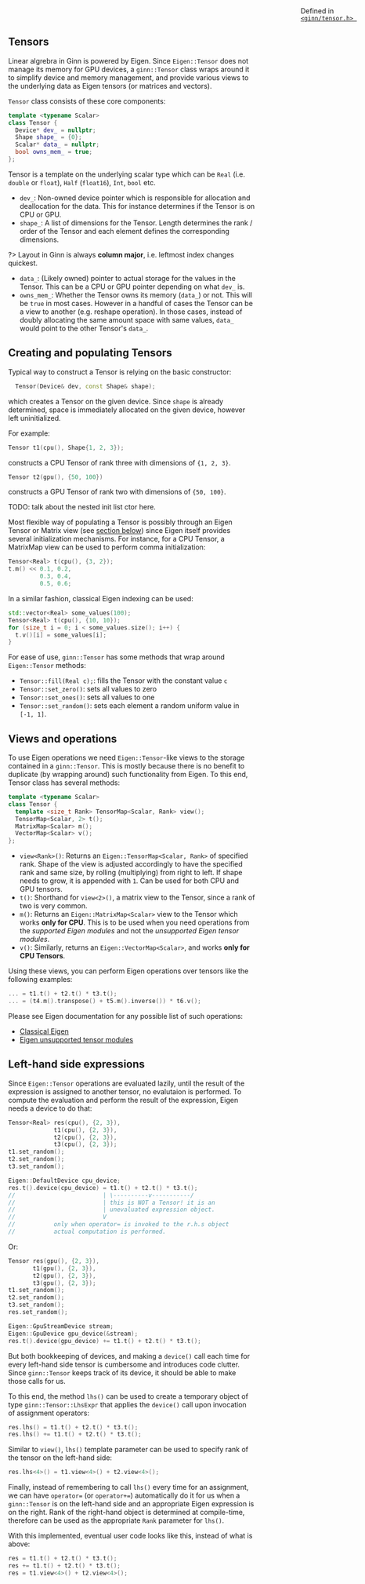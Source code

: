 ## Tensors

<span style="position: absolute; top: 20px; right: 20px;"> Defined in <code><a href="https://github.com/ginn-org/ginn/blob/main/ginn/tensor.h"> \<ginn/tensor.h\> </a></code> </span>

Linear algrebra in Ginn is powered by Eigen. Since `Eigen::Tensor` does not
manage its memory for GPU devices, a `ginn::Tensor` class wraps around it to
simplify device and memory management, and provide various views to the
underlying data as Eigen tensors (or matrices and vectors).

`Tensor` class consists of these core components:
```cpp
template <typename Scalar>
class Tensor {
  Device* dev_ = nullptr;
  Shape shape_ = {0};
  Scalar* data_ = nullptr;
  bool owns_mem_ = true;
};
```
Tensor is a template on the underlying scalar type which can be `Real` (i.e.
`double` or `float`), `Half` (`float16`), `Int`, `bool` etc.

- `dev_`: Non-owned device pointer which is responsible for allocation and
deallocation for the data. This for instance determines if the Tensor is on
CPU or GPU.
- `shape_`: A list of dimensions for the Tensor. Length determines the rank /
order of the Tensor and each element defines the corresponding dimensions.

?> Layout in Ginn is always __column major__, i.e. leftmost index changes quickest.

- `data_`: (Likely owned) pointer to actual storage for the values in the
Tensor. This can be a CPU or GPU pointer depending on what `dev_` is.
- `owns_mem_`: Whether the Tensor owns its memory (`data_`) or not. This will be
`true` in most cases. However in a handful of cases the Tensor can be a view
to another (e.g. reshape operation). In those cases, instead
of doubly allocating the same amount space with same values, `data_` would point
to the other Tensor's `data_`.

## Creating and populating Tensors

Typical way to construct a Tensor is relying on the basic constructor:
```cpp
  Tensor(Device& dev, const Shape& shape);
```
which creates a Tensor on the given device. Since `shape` is already determined,
space is immediately allocated on the given device, however left uninitialized.

For example:
```cpp
Tensor t1(cpu(), Shape{1, 2, 3});
```
constructs a CPU Tensor of rank three with dimensions of `{1, 2, 3}`.
```cpp
Tensor t2(gpu(), {50, 100})
```
constructs a GPU Tensor of rank two with dimensions of `{50, 100}`.

TODO: talk about the nested init list ctor here.

Most flexible way of populating a Tensor is possibly through an Eigen
Tensor or Matrix view (see [section below](#Views-and-operations)) since Eigen itself provides
several initialization mechanisms. For instance, for a CPU
Tensor, a MatrixMap view can be used to perform comma initialization:
```cpp
Tensor<Real> t(cpu(), {3, 2});
t.m() << 0.1, 0.2,
         0.3, 0.4,
         0.5, 0.6;
```
In a similar fashion, classical Eigen indexing can be used:
```cpp
std::vector<Real> some_values(100);
Tensor<Real> t(cpu(), {10, 10});
for (size_t i = 0; i < some_values.size(); i++) {
  t.v()[i] = some_values[i];
}
```

For ease of use, `ginn::Tensor` has some methods that wrap around
`Eigen::Tensor` methods:
- `Tensor::fill(Real c);`: fills the Tensor with the constant value `c`
- `Tensor::set_zero()`: sets all values to zero
- `Tensor::set_ones()`: sets all values to one
- `Tensor::set_random()`: sets each element a random uniform value in `[-1, 1]`.

## Views and operations

To use Eigen operations we need `Eigen::Tensor`-like views to the storage
contained in a `ginn::Tensor`. This is mostly because there is no benefit
to duplicate (by wrapping around) such functionality from Eigen.
To this end, Tensor class has several methods:

```cpp
template <typename Scalar>
class Tensor {
  template <size_t Rank> TensorMap<Scalar, Rank> view();
  TensorMap<Scalar, 2> t();
  MatrixMap<Scalar> m();
  VectorMap<Scalar> v();
};
```

- `view<Rank>()`: Returns an `Eigen::TensorMap<Scalar, Rank>` of specified rank. Shape
of the view is adjusted accordingly to have the specified rank and same size,
by rolling (multiplying) from right to left. If shape needs to grow, it is
appended with `1`. Can be used for both CPU and GPU tensors.
- `t()`: Shorthand for `view<2>()`, a matrix view to the Tensor, since a rank of two is very common.
- `m()`: Returns an `Eigen::MatrixMap<Scalar>` view to the Tensor which works __only
for CPU__. This is to be used when you need operations from the _supported
Eigen modules_ and not the _unsupported Eigen tensor modules_.
- `v()`: Similarly, returns an `Eigen::VectorMap<Scalar>`, and works __only for CPU
Tensors__.

Using these views, you can perform Eigen operations over tensors like the following examples:
```cpp
... = t1.t() + t2.t() * t3.t();
... = (t4.m().transpose() + t5.m().inverse()) * t6.v();
```

Please see Eigen documentation for any possible list of such operations:
- [Classical Eigen](http://eigen.tuxfamily.org/dox/)
- [Eigen unsupported tensor modules](https://eigen.tuxfamily.org/dox/unsupported/eigen_tensors.html)

## Left-hand side expressions

Since `Eigen::Tensor` operations are evaluated lazily, until the result of the
expression is assigned to another tensor, no evalutaion is performed.
To compute the evaluation and perform the result of the expression, Eigen
needs a device to do that:
```cpp
Tensor<Real> res(cpu(), {2, 3}),
             t1(cpu(), {2, 3}),
             t2(cpu(), {2, 3}),
             t3(cpu(), {2, 3});
t1.set_random();
t2.set_random();
t3.set_random();

Eigen::DefaultDevice cpu_device;
res.t().device(cpu_device) = t1.t() + t2.t() * t3.t();
//                         | \----------v-----------/
//                         | this is NOT a Tensor! it is an
//                         | unevaluated expression object.
//                         V
//           only when operator= is invoked to the r.h.s object
//           actual computation is performed.
```
Or:
```cpp
Tensor res(gpu(), {2, 3}),
       t1(gpu(), {2, 3}),
       t2(gpu(), {2, 3}),
       t3(gpu(), {2, 3});
t1.set_random();
t2.set_random();
t3.set_random();
res.set_random();

Eigen::GpuStreamDevice stream;
Eigen::GpuDevice gpu_device(&stream);
res.t().device(gpu_device) += t1.t() + t2.t() * t3.t();
```

But both bookkeeping of devices, and making a `device()` call each time for
every left-hand side tensor is cumbersome and introduces code clutter.
Since `ginn::Tensor` keeps track of its device, it should be able to make
those calls for us.

To this end, the method `lhs()` can be used to create a temporary object of
type `ginn::Tensor::LhsExpr` that applies the `device()` call upon invocation
of assignment operators:
```cpp
res.lhs() = t1.t() + t2.t() * t3.t();
res.lhs() += t1.t() + t2.t() * t3.t();
```
Similar to `view()`, `lhs()` template parameter can be used to specify 
rank of the tensor on the left-hand side:
```cpp
res.lhs<4>() = t1.view<4>() + t2.view<4>();
```

Finally, instead of remembering to call `lhs()` every time for an assignment,
we can have `operator=` (or `operator+=`) automatically do it for us when a `ginn::Tensor` is on
the left-hand side and an appropriate Eigen expression is on the right. Rank of
the right-hand object is determined at compile-time, therefore can be used as the
appropriate `Rank` parameter for `lhs()`.

With this implemented, eventual user code
looks like this, instead of what is above:

```cpp
res = t1.t() + t2.t() * t3.t();
res += t1.t() + t2.t() * t3.t();
res = t1.view<4>() + t2.view<4>();
```
